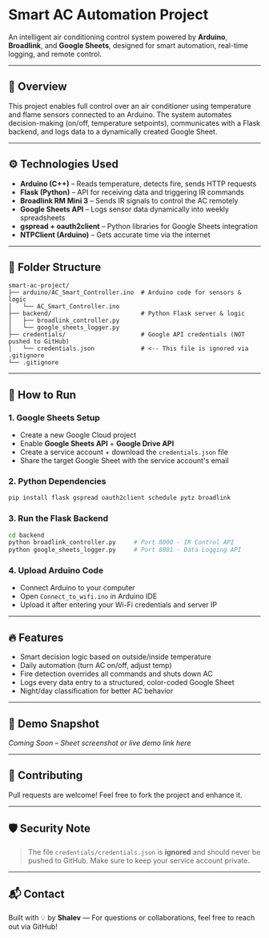 # Smart AC Automation Project

An intelligent air conditioning control system powered by **Arduino**, **Broadlink**, and **Google Sheets**, designed for smart automation, real-time logging, and remote control.

---

## 🧠 Overview
This project enables full control over an air conditioner using temperature and flame sensors connected to an Arduino. The system automates decision-making (on/off, temperature setpoints), communicates with a Flask backend, and logs data to a dynamically created Google Sheet.

---

## ⚙️ Technologies Used

- **Arduino (C++)** – Reads temperature, detects fire, sends HTTP requests
- **Flask (Python)** – API for receiving data and triggering IR commands
- **Broadlink RM Mini 3** – Sends IR signals to control the AC remotely
- **Google Sheets API** – Logs sensor data dynamically into weekly spreadsheets
- **gspread + oauth2client** – Python libraries for Google Sheets integration
- **NTPClient (Arduino)** – Gets accurate time via the internet

---

## 📁 Folder Structure

```
smart-ac-project/
├── arduino/AC_Smart_Controller.ino  # Arduino code for sensors & logic
│   └── AC_Smart_Controller.ino
├── backend/                         # Python Flask server & logic
│   ├── broadlink_controller.py
│   └── google_sheets_logger.py
├── credentials/                     # Google API credentials (NOT pushed to GitHub)
│   └── credentials.json             # <-- This file is ignored via .gitignore
└── .gitignore
```

---

## 🚀 How to Run

### 1. Google Sheets Setup
- Create a new Google Cloud project
- Enable **Google Sheets API** + **Google Drive API**
- Create a service account + download the `credentials.json` file
- Share the target Google Sheet with the service account's email

### 2. Python Dependencies
```bash
pip install flask gspread oauth2client schedule pytz broadlink
```

### 3. Run the Flask Backend
```bash
cd backend
python broadlink_controller.py     # Port 8000 - IR Control API
python google_sheets_logger.py     # Port 8001 - Data Logging API
```

### 4. Upload Arduino Code
- Connect Arduino to your computer
- Open `Connect_to_wifi.ino` in Arduino IDE
- Upload it after entering your Wi-Fi credentials and server IP

---

## 🔥 Features
- Smart decision logic based on outside/inside temperature
- Daily automation (turn AC on/off, adjust temp)
- Fire detection overrides all commands and shuts down AC
- Logs every data entry to a structured, color-coded Google Sheet
- Night/day classification for better AC behavior

---

## 📸 Demo Snapshot
*Coming Soon – Sheet screenshot or live demo link here*

---

## 🤝 Contributing
Pull requests are welcome! Feel free to fork the project and enhance it.

---

## 🛡️ Security Note
> The file `credentials/credentials.json` is **ignored** and should never be pushed to GitHub. Make sure to keep your service account private.

---

## 📬 Contact
Built with 💡 by **Shalev** — For questions or collaborations, feel free to reach out via GitHub!

